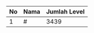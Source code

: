 | No | Nama            | Jumlah Level |
|----|-----------------|--------------|
| 1  | #    |    3439        |
